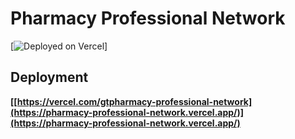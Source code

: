 # Pharmacy Professional Network

[![Deployed on Vercel](https://pharmacy-professional-network.vercel.app/)]


## Deployment


**[[https://vercel.com/gtpharmacy-professional-network](https://pharmacy-professional-network.vercel.app/)](https://pharmacy-professional-network.vercel.app/)**

